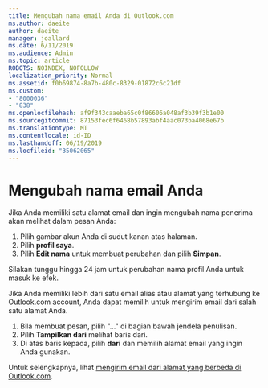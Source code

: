 ```yaml
---
title: Mengubah nama email Anda di Outlook.com
ms.author: daeite
author: daeite
manager: joallard
ms.date: 6/11/2019
ms.audience: Admin
ms.topic: article
ROBOTS: NOINDEX, NOFOLLOW
localization_priority: Normal
ms.assetid: f0b69874-8a7b-480c-8329-01872c6c21df
ms.custom:
- "8000036"
- "838"
ms.openlocfilehash: af9f343caaeba65c0f86606a048af3b39f3b1e00
ms.sourcegitcommit: 87153fec6f6468b57893abf4aac073ba4068e67b
ms.translationtype: MT
ms.contentlocale: id-ID
ms.lasthandoff: 06/19/2019
ms.locfileid: "35062065"
---
```

# <a name="change-your-email-name"></a>Mengubah nama email Anda

Jika Anda memiliki satu alamat email dan ingin mengubah nama penerima akan melihat dalam pesan Anda:
  
1. Pilih gambar akun Anda di sudut kanan atas halaman.
2. Pilih **profil saya**.
3. Pilih **Edit nama** untuk membuat perubahan dan pilih **Simpan**.

Silakan tunggu hingga 24 jam untuk perubahan nama profil Anda untuk masuk ke efek.
  
Jika Anda memiliki lebih dari satu email alias atau alamat yang terhubung ke Outlook.com account, Anda dapat memilih untuk mengirim email dari salah satu alamat Anda.
  
1. Bila membuat pesan, pilih "..." di bagian bawah jendela penulisan.
1. Pilih **Tampilkan dari** melihat baris dari.
1. Di atas baris kepada, pilih **dari** dan memilih alamat email yang ingin Anda gunakan.

Untuk selengkapnya, lihat [mengirim email dari alamat yang berbeda di Outlook.com](https://go.microsoft.com/fwlink/p/?linkid=2001701&amp;clcid=0x409).